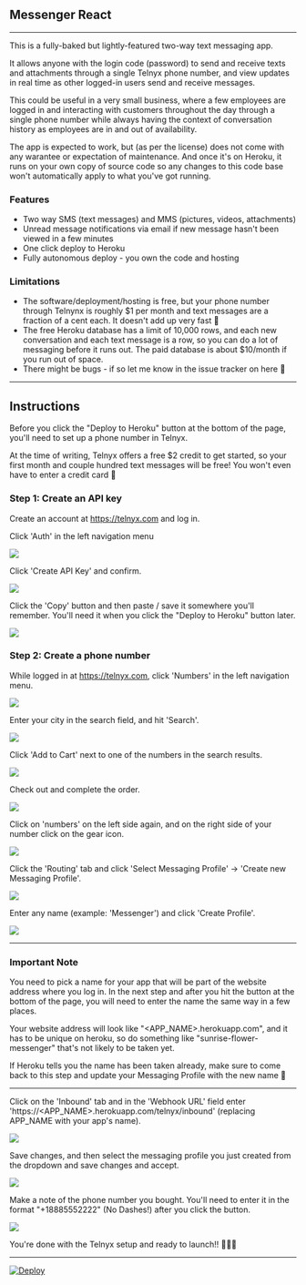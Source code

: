 ## Messenger React

***

This is a fully-baked but lightly-featured two-way text messaging app.

It allows anyone with the login code (password) to send and receive texts and attachments through a single Telnyx phone number, and view updates in real time as other logged-in users send and receive messages.

This could be useful in a very small business, where a few employees are logged in and interacting with customers throughout the day through a single phone number while always having the context of conversation history as employees are in and out of availability.

The app is expected to work, but (as per the license) does not come with any warantee or expectation of maintenance. And once it's on Heroku, it runs on your own copy of source code so any changes to this code base won't automatically apply to what you've got running.

### Features
* Two way SMS (text messages) and MMS (pictures, videos, attachments)
* Unread message notifications via email if new message hasn't been viewed in a few minutes
* One click deploy to Heroku
* Fully autonomous deploy - you own the code and hosting

### Limitations
* The software/deployment/hosting is free, but your phone number through Telnynx is roughly $1 per month and text messages are a fraction of a cent each. It doesn't add up very fast 👏
* The free Heroku database has a limit of 10,000 rows, and each new conversation and each text message is a row, so you can do a lot of messaging before it runs out. The paid database is about $10/month if you run out of space.
* There might be bugs - if so let me know in the issue tracker on here 🙏

***

## Instructions

Before you click the "Deploy to Heroku" button at the bottom of the page, you'll need to set up a phone number in Telnyx.

At the time of writing, Telnyx offers a free $2 credit to get started, so your first month and couple hundred text messages will be free! You won't even have to enter a credit card 🙌

### Step 1: Create an API key

Create an account at https://telnyx.com and log in.

Click 'Auth' in the left navigation menu

![](https://github.com/damonvjanis/messenger-react/raw/images-for-readme/auth.png)

Click 'Create API Key' and confirm.

![](https://github.com/damonvjanis/messenger-react/raw/images-for-readme/create_api_key.png)
 
Click the 'Copy' button and then paste / save it somewhere you'll remember. You'll need it when you click the "Deploy to Heroku" button later.

![](https://github.com/damonvjanis/messenger-react/raw/images-for-readme/copy.png)

### Step 2: Create a phone number

While logged in at https://telnyx.com, click 'Numbers' in the left navigation menu.

![](https://github.com/damonvjanis/messenger-react/raw/images-for-readme/numbers.png)

Enter your city in the search field, and hit 'Search'.

![](https://github.com/damonvjanis/messenger-react/raw/images-for-readme/search.png)

Click 'Add to Cart' next to one of the numbers in the search results.

![](https://github.com/damonvjanis/messenger-react/raw/images-for-readme/add_to_cart.png)

Check out and complete the order.

![](https://github.com/damonvjanis/messenger-react/raw/images-for-readme/cart.png)

Click on 'numbers' on the left side again, and on the right side of your number click on the gear icon.

![](https://github.com/damonvjanis/messenger-react/raw/images-for-readme/gear.png)

Click the 'Routing' tab and click 'Select Messaging Profile' -> 'Create new Messaging Profile'.

![](https://github.com/damonvjanis/messenger-react/raw/images-for-readme/create_new_messaging_profile.png)

Enter any name (example: 'Messenger') and click 'Create Profile'.

![](https://github.com/damonvjanis/messenger-react/raw/images-for-readme/create_profile.png)

***
### Important Note
You need to pick a name for your app that will be part of the website address where you log in. In the next step and after you hit the button at the bottom of the page, you will need to enter the name the same way in a few places.

Your website address will look like "<APP_NAME>.herokuapp.com", and it has to be unique on heroku, so do something like "sunrise-flower-messenger" that's not likely to be taken yet.

If Heroku tells you the name has been taken already, make sure to come back to this step and update your Messaging Profile with the new name 🙏
***

Click on the 'Inbound' tab and in the 'Webhook URL' field enter 'https://<APP_NAME>.herokuapp.com/telnyx/inbound' (replacing APP_NAME with your app's name).

![](https://github.com/damonvjanis/messenger-react/raw/images-for-readme/webhook_url.png)

Save changes, and then select the messaging profile you just created from the dropdown and save changes and accept.

![](https://github.com/damonvjanis/messenger-react/raw/images-for-readme/select_messaging_profile.png)

Make a note of the phone number you bought. You'll need to enter it in the format "+18885552222" (No Dashes!) after you click the button.

![](https://github.com/damonvjanis/messenger-react/raw/images-for-readme/number.png)

You're done with the Telnyx setup and ready to launch!! 🎉😅🚀

***

[![Deploy](https://www.herokucdn.com/deploy/button.svg)](https://heroku.com/deploy)